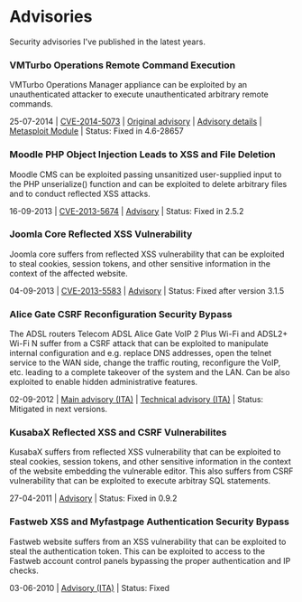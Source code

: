 Advisories
==========

Security advisories I've published in the latest years.


### VMTurbo Operations Remote Command Execution

VMTurbo Operations Manager appliance can be exploited by an unauthenticated attacker to execute unauthenticated arbitrary remote commands.

25-07-2014 | [CVE-2014-5073](http://www.cve.mitre.org/cgi-bin/cvename.cgi?name=CVE-2014-5073) | [Original advisory](https://github.com/epinna/advisories/blob/master/CVE-2014-5073/secunia_advisory.txt) | [Advisory details](http://disse.cting.org/2014/07/30/vmturbo-operation-manager-remote-command-execution/) | [Metasploit Module](https://github.com/epinna/advisories/blob/master/CVE-2014-5073/vmturbo_vmtadmin_exec_noauth.rb) | Status: Fixed in 4.6-28657

### Moodle PHP Object Injection Leads to XSS and File Deletion

Moodle CMS can be exploited passing unsanitized user-supplied input to the PHP unserialize() function and can be exploited to delete arbitrary files and to conduct reflected XSS attacks.

16-09-2013 | [CVE-2013-5674](http://www.cve.mitre.org/cgi-bin/cvename.cgi?name=CVE-2013-5674) | [Advisory](https://github.com/epinna/advisories/blob/master/CVE-2013-5674/2013-09-16-moodle-2_5_0_1-badges-external-object-injection.markdown) | Status: Fixed in 2.5.2

### Joomla Core Reflected XSS Vulnerability

Joomla core suffers from reflected XSS vulnerability that can be exploited to steal cookies, session tokens, and other sensitive information in the context of the affected website.

04-09-2013 | [CVE-2013-5583](http://www.cve.mitre.org/cgi-bin/cvename.cgi?name=CVE-2013-5583) | [Advisory](https://github.com/epinna/advisories/blob/master/CVE-2013-5583/2013-08-05-joomla-core-3_1_5_reflected-xss-vulnerability.markdown) | Status: Fixed after version 3.1.5

### Alice Gate CSRF Reconfiguration Security Bypass

The ADSL routers Telecom ADSL Alice Gate VoIP 2 Plus Wi-Fi and ADSL2+ Wi-Fi N suffer from a CSRF attack that can be exploited to manipulate internal configuration and e.g. replace DNS addresses, open the telnet service to the WAN side, change the traffic routing, reconfigure the VoIP, etc. leading to a complete takeover of the system and the LAN. Can be also exploited to enable hidden administrative features.

02-09-2012 | [Main advisory (ITA)](https://github.com/epinna/advisories/blob/master/alice_gate_CSRF/alice_gate_csrf_ITA.markdown) | [Technical advisory (ITA)](https://github.com/epinna/advisories/blob/master/alice_gate_CSRF/alice_gate_csrf_details_ITA.markdown) | Status: Mitigated in next versions.


### KusabaX Reflected XSS and CSRF Vulnerabilites 

KusabaX suffers from reflected XSS vulnerability that can be exploited to steal cookies, session tokens, and other sensitive information in the context of the website embedding the vulnerable editor. This also suffers from CSRF vulnerability that can be exploited to execute arbitray SQL statements. 

27-04-2011 | [Advisory](https://github.com/epinna/advisories/blob/master/kusaba_x_XSS_CSRF/kusaba-x-advisory.txt) | Status: Fixed in 0.9.2

### Fastweb XSS and Myfastpage Authentication Security Bypass

Fastweb website suffers from an XSS vulnerability that can be exploited to steal the authentication token. This can be exploited to access to the Fastweb account control panels bypassing the proper authentication and IP checks.

03-06-2010 | [Advisory (ITA)](https://github.com/epinna/advisories/blob/master/fastweb_myfastpage_XSS_security_bypass/fastweb_myfastpage_advisory.pdf) | Status: Fixed
